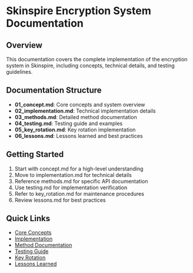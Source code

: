 # Skinspire Encryption System Documentation

## Overview
This documentation covers the complete implementation of the encryption system in Skinspire, including concepts, technical details, and testing guidelines.

## Documentation Structure
- **01_concept.md**: Core concepts and system overview
- **02_implementation.md**: Technical implementation details
- **03_methods.md**: Detailed method documentation
- **04_testing.md**: Testing guide and examples
- **05_key_rotation.md**: Key rotation implementation
- **06_lessons.md**: Lessons learned and best practices

## Getting Started
1. Start with concept.md for a high-level understanding
2. Move to implementation.md for technical details
3. Reference methods.md for specific API documentation
4. Use testing.md for implementation verification
5. Refer to key_rotation.md for maintenance procedures
6. Review lessons.md for best practices

## Quick Links
- [Core Concepts](encryption/01_concept.md)
- [Implementation](encryption/02_implementation.md)
- [Method Documentation](encryption/03_methods.md)
- [Testing Guide](encryption/04_testing.md)
- [Key Rotation](encryption/05_key_rotation.md)
- [Lessons Learned](encryption/06_lessons.md)